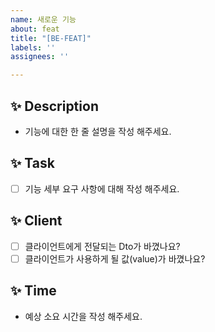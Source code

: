 ```yaml
---
name: 새로운 기능
about: feat
title: "[BE-FEAT]"
labels: ''
assignees: ''

---
```


✨ Description
---
- 기능에 대한 한 줄 설명을 작성 해주세요.

✨ Task
---
- [ ] 기능 세부 요구 사항에 대해 작성 해주세요.

✨ Client
---
- [ ] 클라이언트에게 전달되는 Dto가 바꼈나요?
- [ ] 클라이언트가 사용하게 될 값(value)가 바꼈나요?

✨ Time
---
- 예상 소요 시간을 작성 해주세요.
